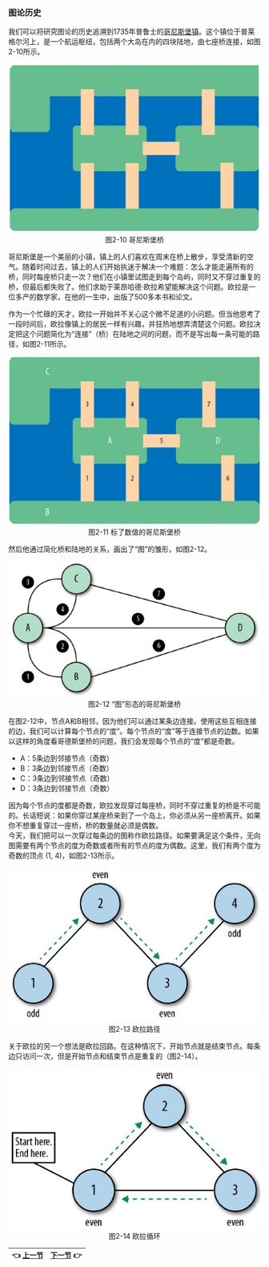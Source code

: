 ### 图论历史
我们可以将研究图论的历史追溯到1735年普鲁士的[哥尼斯堡镇](http://bit.ly/2AQhU47)。这个镇位于普莱格尔河上，是一个航运枢纽，包括两个大岛在内的四块陆地，由七座桥连接，如图2-10所示。
<p align="center">
  <img src="Image/2-10.png"><br>
  图2-10 哥尼斯堡桥<br>
</p>
  
哥尼斯堡是一个美丽的小镇，镇上的人们喜欢在周末在桥上散步，享受清新的空气。随着时间过去，镇上的人们开始执迷于解决一个难题：怎么才能走遍所有的桥，同时每座桥只走一次？他们在小镇里试图走到每个岛屿，同时又不穿过重复的桥，但最后都失败了。他们求助于莱昂哈德·欧拉希望能解决这个问题。欧拉是一位多产的数学家，在他的一生中，出版了500多本书和论文。
  
作为一个忙碌的天才，欧拉一开始并不关心这个微不足道的小问题。但当他思考了一段时间后，欧拉像镇上的居民一样有兴趣，并狂热地想弄清楚这个问题。欧拉决定把这个问题简化为“连接”（桥）在陆地之间的问题，而不是写出每一条可能的路径，如图2-11所示。
<p align="center">
  <img src="Image/2-11.png"><br>
  图2-11 标了数值的哥尼斯堡桥<br>
</p>
  
然后他通过简化桥和陆地的关系，画出了“图”的雏形，如图2-12。
<p align="center">
  <img src="Image/2-12.png"><br>
  图2-12 “图”形态的哥尼斯堡桥<br>
</p>
  
在图2-12中，节点A和B相邻，因为他们可以通过某条边连接。使用这些互相连接的边，我们可以计算每个节点的“度”。每个节点的“度”等于连接节点的边数。如果以这样的角度看哥德斯堡桥的问题，我们会发现每个节点的“度”都是奇数。
* A：5条边到邻接节点（奇数）
* B：3条边到邻接节点（奇数）
* C：3条边到邻接节点（奇数）
* D：3条边到邻接节点（奇数）
  
因为每个节点的度都是奇数，欧拉发现穿过每座桥，同时不穿过重复的桥是不可能的。长话短说：如果你穿过某座桥来到了一个岛上，你必须从另一座桥离开。如果你不想重复穿过一座桥，桥的数量就必须是偶数。  
今天，我们把可以一次穿过每条边的图称作欧拉路径。如果要满足这个条件，无向图需要有两个节点的度为奇数或者所有的节点的度为偶数。这里，我们有两个度为奇数的顶点 (1, 4)，如图2-13所示。
<p align="center">
  <img src="Image/2-13.png"><br>
  图2-13 欧拉路径<br>
</p>
  
关于欧拉的另一个想法是欧拉回路。在这种情况下，开始节点就是结束节点。每条边只访问一次，但是开始节点和结束节点是重复的（图2-14）。
<p align="center">
  <img src="Image/2-14.png"><br>
  图2-14 欧拉循环<br>
</p>
  
| :point_left: [上一节](/ch02_01.md) | [下一节](/ch02_03.md) :point_right: |
| - | - |
